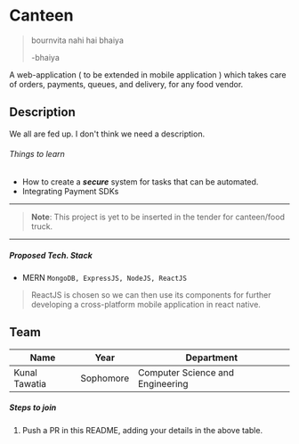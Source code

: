 # Canteen

> bournvita nahi hai bhaiya
> 
> -bhaiya

A web-application ( to be extended in mobile application ) which takes care of orders, payments, queues, and delivery, for any food vendor.
## Description
We all are fed up. I don't think we need a description.
###### Things to learn
- How to create a ***secure*** system for tasks that can be automated.
- Integrating Payment SDKs
___

> **Note**: This project is yet to be inserted in the tender for canteen/food truck.

___
##### Proposed Tech. Stack
- MERN `MongoDB, ExpressJS, NodeJS, ReactJS`
> ReactJS is chosen so we can then use its components for further developing a cross-platform mobile application in react native.

## Team

|Name|Year|Department|
|--|--|--|
|Kunal Tawatia| Sophomore|Computer Science and Engineering|

##### Steps to join

 1. Push a PR in this README, adding your details in the above table.
